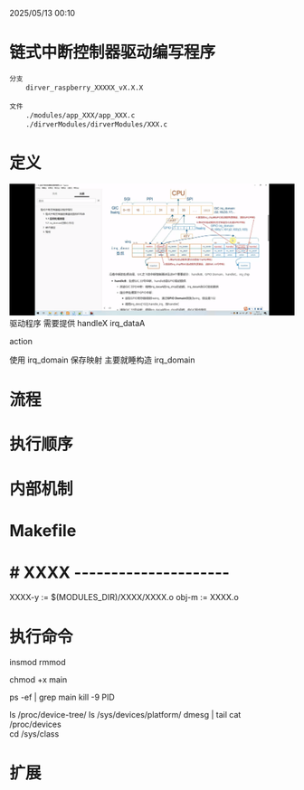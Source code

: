 2025/05/13 00:10
# 链式中断控制器驱动编写程序
    分支
        dirver_raspberry_XXXXX_vX.X.X

    文件
        ./modules/app_XXX/app_XXX.c
        ./dirverModules/dirverModules/XXX.c

# 定义

![GIC映射关系](GIC映射关系.PNG)
驱动程序 需要提供 
handleX
irq_dataA

action


使用 irq_domain 保存映射
主要就睡构造 irq_domain



# 流程


# 执行顺序


# 内部机制


# Makefile
# # XXXX ---------------------
XXXX-y := $(MODULES_DIR)/XXXX/XXXX.o
obj-m := XXXX.o


# 执行命令


insmod
rmmod

chmod +x main

ps -ef | grep main
kill -9 PID

ls /proc/device-tree/
ls /sys/devices/platform/
dmesg | tail
cat /proc/devices  
cd /sys/class 



# 扩展

